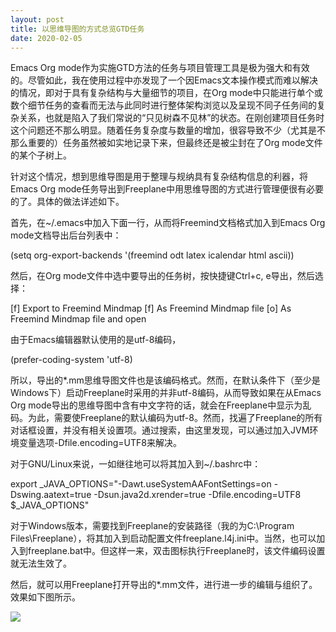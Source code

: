 ```yaml
---
layout: post
title: 以思维导图的方式总览GTD任务
date: 2020-02-05
---
```


Emacs Org mode作为实施GTD方法的任务与项目管理工具是极为强大和有效的。尽管如此，我在使用过程中亦发现了一个因Emacs文本操作模式而难以解决的情况，即对于具有复杂结构与大量细节的项目，在Org mode中只能进行单个或数个细节任务的查看而无法与此同时进行整体架构浏览以及呈现不同子任务间的复杂关系，也就是陷入了我们常说的“只见树森不见林”的状态。在刚创建项目任务时这个问题还不那么明显。随着任务复杂度与数量的增加，很容导致不少（尤其是不那么重要的）任务虽然被如实地记录下来，但最终还是被尘封在了Org mode文件的某个子树上。

针对这个情况，想到思维导图是用于整理与规纳具有复杂结构信息的利器，将Emacs Org mode任务导出到Freeplane中用思维导图的方式进行管理便很有必要的了。具体的做法详述如下。

首先，在~/.emacs中加入下面一行，从而将Freemind文档格式加入到Emacs Org mode文档导出后台列表中：

(setq org-export-backends '(freemind odt latex icalendar html ascii))

然后，在Org mode文件中选中要导出的任务树，按快捷键Ctrl+c, e导出，然后选择：

\[f\] Export to Freemind Mindmap \[f\] As Freemind Mindmap file \[o\] As Freemind Mindmap file and open

由于Emacs编辑器默认使用的是utf-8编码，

(prefer-coding-system 'utf-8)

所以，导出的\*.mm思维导图文件也是该编码格式。然而，在默认条件下（至少是Windows下）启动Freeplane时采用的并非utf-8编码，从而导致如果在从Emacs Org mode导出的思维导图中含有中文字符的话，就会在Freeplane中显示为乱码。为此，需要使Freeplane的默认编码为utf-8。然而，找遍了Freeplane的所有对话框设置，并没有相关设置项。通过搜索，由这里发现，可以通过加入JVM环境变量选项-Dfile.encoding=UTF8来解决。

对于GNU/Linux来说，一如继往地可以将其加入到~/.bashrc中：

export \_JAVA\_OPTIONS="-Dawt.useSystemAAFontSettings=on -Dswing.aatext=true -Dsun.java2d.xrender=true -Dfile.encoding=UTF8 $\_JAVA\_OPTIONS"

对于Windows版本，需要找到Freeplane的安装路径（我的为C:\\Program Files\\Freeplane），将其加入到启动配置文件freeplane.l4j.ini中。当然，也可以加入到freeplane.bat中。但这样一来，双击图标执行Freeplane时，该文件编码设置就无法生效了。

然后，就可以用Freeplane打开导出的\*.mm文件，进行进一步的编辑与组织了。效果如下图所示。

![](/figures/p69768108.jpg)
